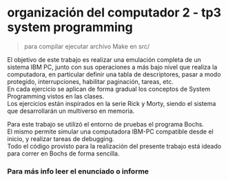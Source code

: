 # organización del computador 2 - tp3 system programming

> para compilar ejecutar archivo Make en src/

El objetivo de este trabajo es realizar una emulación completa de un sistema IBM PC, junto
con sus operaciones a más bajo nivel que realiza la computadora, en particular definir una tabla de
descriptores, pasar a modo protegido, interrupciones, habilitar paginación, tareas, etc.   
En cada ejercicio se aplican de forma gradual los conceptos de System Programming vistos en las clases.   
Los ejercicios están inspirados en la serie Rick y Morty, siendo el sistema que desarrollarán un multiverso en memoria.

Para este trabajo se utilizó el entorno de pruebas el programa Bochs.   
El mismo permite simular una computadora IBM-PC compatible desde el inicio, y realizar tareas de debugging.   
Todo el código provisto para la realización del presente trabajo está ideado para correr en Bochs de forma sencilla.

### Para más info leer el enunciado o informe
